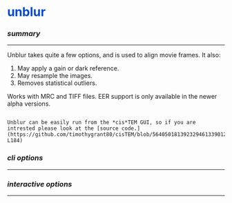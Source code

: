 # <span style="color: #0048d8">**unblur**</span>

### *summary*
---


Unblur takes quite a few options, and is used to align movie frames. It also:
1) May apply a gain or dark reference.
2) May resample the images.
3) Removes statistical outliers.

Works with MRC and TIFF files. EER support is only available in the newer alpha versions.

 
```{note}

Unblur can be easily run from the *cis*TEM GUI, so if you are intrested please look at the [source code.](https://github.com/timothygrant80/cisTEM/blob/5640501813923294613390124c8a2056f6af54f8/src/programs/unblur/unblur.cpp#L67-L184)

```

### *cli options*
---


### *interactive options*



---

